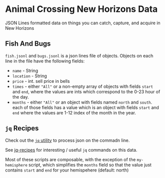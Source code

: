 # Animal Crossing New Horizons Data

JSON Lines formatted data on things you can catch, capture, and acquire in New Horizons

## Fish And Bugs

`fish.jsonl` and `bugs.jsonl` is a json lines file of objects.  Objects on each line in the file have the following fields:
* `name` - String
* `location` - String
* `price` - int.  sell price in bells
* `times` - either `"All"` or a non-empty array of objects with fields `start` and `end`, where the values are ints which correspond to the 0-23 hour of the day.
* `months` - either `"All"` or an object with fields named `north` and `south`.  each of those fields has a value which is an object with fields `start` and `end` where the values are 1-12 index of the month in the year.

## `jq` Recipes

Check out the [`jq` utility](https://stedolan.github.io/jq/) to process json on the commadn line.

See [jq-recipes](./jq-recipes/) for interesting / useful `jq` commands on this data.

Most of these scripts are composable, with the exception of 
the `my-hemisphere` script, which simplifies the `months` field so that the value just contains `start` and `end` for your hemispehere (default: north)



